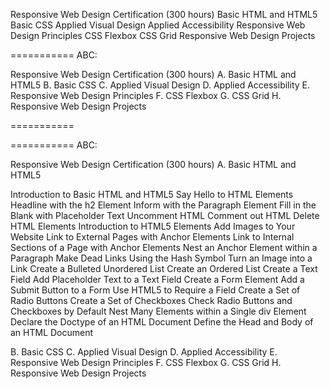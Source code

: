 Responsive Web Design Certification (300 hours)
Basic HTML and HTML5
Basic CSS
Applied Visual Design
Applied Accessibility
Responsive Web Design Principles
CSS Flexbox
CSS Grid
Responsive Web Design Projects


===========
ABC:

Responsive Web Design Certification (300 hours)
A. Basic HTML and HTML5
B. Basic CSS
C. Applied Visual Design
D. Applied Accessibility
E. Responsive Web Design Principles
F. CSS Flexbox
G. CSS Grid
H. Responsive Web Design Projects

===========


===========
ABC:

Responsive Web Design Certification (300 hours)
A. Basic HTML and HTML5

Introduction to Basic HTML and HTML5
Say Hello to HTML Elements
Headline with the h2 Element
Inform with the Paragraph Element
Fill in the Blank with Placeholder Text
Uncomment HTML
Comment out HTML
Delete HTML Elements
Introduction to HTML5 Elements
Add Images to Your Website
Link to External Pages with Anchor Elements
Link to Internal Sections of a Page with Anchor Elements
Nest an Anchor Element within a Paragraph
Make Dead Links Using the Hash Symbol
Turn an Image into a Link
Create a Bulleted Unordered List
Create an Ordered List
Create a Text Field
Add Placeholder Text to a Text Field
Create a Form Element
Add a Submit Button to a Form
Use HTML5 to Require a Field
Create a Set of Radio Buttons
Create a Set of Checkboxes
Check Radio Buttons and Checkboxes by Default
Nest Many Elements within a Single div Element
Declare the Doctype of an HTML Document
Define the Head and Body of an HTML Document

B. Basic CSS
C. Applied Visual Design
D. Applied Accessibility
E. Responsive Web Design Principles
F. CSS Flexbox
G. CSS Grid
H. Responsive Web Design Projects
